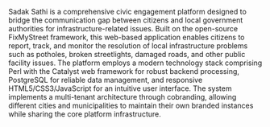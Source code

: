 Sadak Sathi is a comprehensive civic engagement platform designed to bridge the communication gap between citizens and local government authorities for infrastructure-related issues. Built on the open-source FixMyStreet framework, this web-based application enables citizens to report, track, and monitor the resolution of local infrastructure problems such as potholes, broken streetlights, damaged roads, and other public facility issues.
The platform employs a modern technology stack comprising Perl with the Catalyst web framework for robust backend processing, PostgreSQL for reliable data management, and responsive HTML5/CSS3/JavaScript for an intuitive user interface. The system implements a multi-tenant architecture through cobranding, allowing different cities and municipalities to maintain their own branded instances while sharing the core platform infrastructure.
